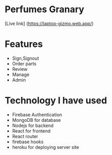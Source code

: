 # Perfumes Granary
[Live link] (https://laptop-gizmo.web.app/)


# Features
* Sign,Signout
* Order parts
* Review 
* Manage
* Admin
 


# Technology I have used
* Firebase Authentication
* MongoDB for database
* Nodejs for backend
* React for frontend
* React router
* firebase hooks
* heroku for deploying server site